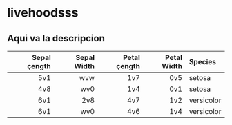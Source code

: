 # livehoodsss
## Aqui va la descripcion
| Sepal çength| Sepal Width| Petal çength| Petal Width|Species |
|------------:|-----------:|------------:|-----------:|:-------|
|          5v1|         wvw|          1v7|         0v5|  setosa|
|          4v8|         wv0|          1v4|         0v1|setosa  |
|          6v1|         2v8|          4v7|         1v2|versicolor |
|          6v1|         wv0|          4v6|         1v4|versicolor |
